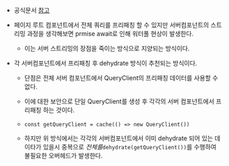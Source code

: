 - 공식문서 [참고](https://tanstack.com/query/latest/docs/framework/react/guides/advanced-ssr#server-components--nextjs-app-router)

- 페이지 루트 컴포넌트에서 전체 쿼리를 프리패칭 할 수 있지만 서버컴포넌트의 스트리밍 과정을 생각해보면 prmise await로 인해 워터풀 현상이 발생한다.

  - 이는 서버 스트리밍의 장점을 죽이는 방식으로 지양되는 방식이다.

- 각 서버컴포넌트에서 프리패칭 후 dehydrate 방식이 추천되는 방식이다.

  - 단점은 전체 서버 컴포넌트에서 QueryClient의 프리패칭 데이터를 사용할 수 없다.

  - 이에 대한 보안으로 단일 QueryClient를 생성 후 각각의 서버 컴포넌트에서 프리패칭 하는 것이다.

  - ```tsx
    const getQueryClient = cache(() => new QueryClient())
    ```

  - 하지만 위 방식에서는 각각의 서버컴포넌트에서 이미 dehydrate 되어 있는 데이타가 있을시 중복으로 *전체를*`dehydrate(getQueryClient())`를 수행하여 불필요한 오버헤드가 발생한다.



